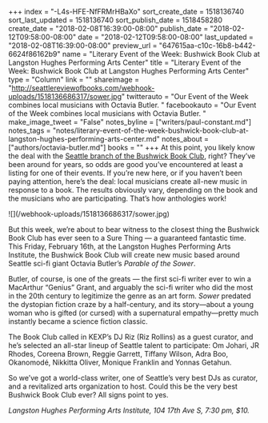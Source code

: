 +++
index = "-L4s-HFE-NfFRMrHBaXo"
sort_create_date = 1518136740
sort_last_updated = 1518136740
sort_publish_date = 1518458280
create_date = "2018-02-08T16:39:00-08:00"
publish_date = "2018-02-12T09:58:00-08:00"
date = "2018-02-12T09:58:00-08:00"
last_updated = "2018-02-08T16:39:00-08:00"
preview_url = "647615aa-c10c-16b8-b442-6624f86162b9"
name = "Literary Event of the Week: Bushwick Book Club at Langston Hughes Performing Arts Center"
title = "Literary Event of the Week: Bushwick Book Club at Langston Hughes Performing Arts Center"
type = "Column"
link = ""
shareimage = "http://seattlereviewofbooks.com/webhook-uploads/1518136686317/sower.jpg"
twitterauto = "Our Event of the Week combines local musicians with Octavia Butler. "
facebookauto = "Our Event of the Week combines local musicians with Octavia Butler. "
make_image_tweet = "False"
notes_byline = ["writers/paul-constant.md"]
notes_tags = "notes/literary-event-of-the-week-bushwick-book-club-at-langston-hughes-performing-arts-center.md"
notes_about = ["authors/octavia-butler.md"]
books = ""
+++
At this point, you likely know the deal with the [Seattle branch of the Bushwick Book Club](http://thebushwickbookclubseattle.com/), right? They’ve been around for years, so odds are good you’ve encountered at least a listing for one of their events. If you’re new here, or if you haven’t been paying attention, here’s the deal: local musicians create all-new music in response to a book. The results obviously vary, depending on the book and the musicians who are participating. That’s how anthologies work! 

<p class="image-left">![](/webhook-uploads/1518136686317/sower.jpg)</p>

But this week, we’re about to bear witness to the closest thing the Bushwick Book Club has ever seen to a Sure Thing — a guaranteed fantastic time. This Friday, February 16th, at the Langston Hughes Performing Arts Institute, the Bushwick Book Club will create new music based around Seattle sci-fi giant Octavia Butler’s *Parable of the Sower*.

Butler, of course, is one of the greats — the first sci-fi writer ever to win a MacArthur “Genius” Grant, and arguably the sci-fi writer who did the most in the 20th century to legitimize the genre as an art form. *Sower* predated the dystopian fiction craze by a half-century, and its story—about a young woman who is gifted (or cursed) with a supernatural empathy—pretty much instantly became a science fiction classic. 
 
The Book Club called in KEXP’s DJ Riz (Riz Rollins) as a guest curator, and he’s selected an all-star lineup of Seattle talent to participate: Om Johari, JR Rhodes, Coreena Brown, Reggie Garrett, Tiffany Wilson, Adra Boo, Okanomodé, Nikkitta Oliver, Monique Franklin and Yonnas Getahun. 

So we’ve got a world-class writer, one of Seattle’s very best DJs as curator, and a revitalized arts organization to host. Could this be the very best Bushwick Book Club ever? All signs point to yes.

*Langston Hughes Performing Arts Institute, 104 17th Ave S, 7:30 pm, $10.* 

